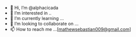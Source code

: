 - 👋 Hi, I’m @alphacicada
- 👀 I’m interested in ..
- 🌱 I’m currently learning ...
- 💞️ I’m looking to collaborate on ...
- 📫 How to reach me ...[mathewsebastian009@gmail.com]

<!---
alphacicada/alphacicada is a ✨ special ✨ repository because its `README.md` (this file) appears on your GitHub profile.
You can click the Preview link to take a look at your changes.
--->
